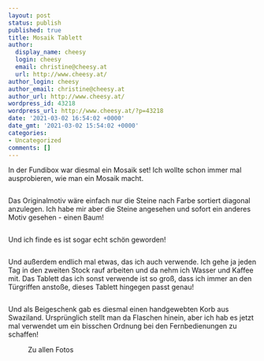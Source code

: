 ```yaml
---
layout: post
status: publish
published: true
title: Mosaik Tablett
author:
  display_name: cheesy
  login: cheesy
  email: christine@cheesy.at
  url: http://www.cheesy.at/
author_login: cheesy
author_email: christine@cheesy.at
author_url: http://www.cheesy.at/
wordpress_id: 43218
wordpress_url: http://www.cheesy.at/?p=43218
date: '2021-03-02 16:54:02 +0000'
date_gmt: '2021-03-02 15:54:02 +0000'
categories:
- Uncategorized
comments: []
---
```

<!-- wp:paragraph -->
In der Fundibox war diesmal ein Mosaik set! Ich wollte schon immer mal ausprobieren, wie man ein Mosaik macht.
<!-- /wp:paragraph -->
<!-- wp:image {"id":43159} -->
<figure class="wp-block-image"><img src="{% link _fotos/hobbies/fundi-box/mosaik/Mosaik-001.jpg %}" alt="" class="wp-image-43159"></figure>
<!-- /wp:image -->
<!-- wp:paragraph -->
Das Originalmotiv wäre einfach nur die Steine nach Farbe sortiert diagonal anzulegen. Ich habe mir aber die Steine angesehen und sofort ein anderes Motiv gesehen - einen Baum!
<!-- /wp:paragraph -->
<!-- wp:image {"id":43160} -->
<figure class="wp-block-image"><img src="{% link _fotos/hobbies/fundi-box/mosaik/Mosaik-002.jpg %}" alt="" class="wp-image-43160"></figure>
<!-- /wp:image -->
<!-- wp:paragraph -->
Und ich finde es ist sogar echt schön geworden!
<!-- /wp:paragraph -->
<!-- wp:image {"id":43164} -->
<figure class="wp-block-image"><img src="{% link _fotos/hobbies/fundi-box/mosaik/Mosaik-006.jpg %}" alt="" class="wp-image-43164"></figure>
<!-- /wp:image -->
<!-- wp:paragraph -->
Und außerdem endlich mal etwas, das ich auch verwende. Ich gehe ja jeden Tag in den zweiten Stock rauf arbeiten und da nehm ich Wasser und Kaffee mit. Das Tablett das ich sonst verwende ist so groß, dass ich immer an den Türgriffen anstoße, dieses Tablett hingegen passt genau!
<!-- /wp:paragraph -->
<!-- wp:image {"id":43165} -->
<figure class="wp-block-image"><img src="{% link _fotos/hobbies/fundi-box/mosaik/Mosaik-007.jpg %}" alt="" class="wp-image-43165"></figure>
<!-- /wp:image -->
<!-- wp:paragraph -->
Und als Beigeschenk gab es diesmal einen handgewebten Korb aus Swaziland. Ursprünglich stellt man da Flaschen hinein, aber ich hab es jetzt mal verwendet um ein bisschen Ordnung bei den Fernbedienungen zu schaffen!
<!-- /wp:paragraph -->
<!-- wp:image {"id":43167,"linkDestination":"custom"} -->
<figure class="wp-block-image"><a href="{% link _fotos/hobbies/fundi-box/mosaik/index.md %}"><img src="{% link _fotos/hobbies/fundi-box/mosaik/Mosaik-009.jpg %}" alt="" class="wp-image-43167"></a><br>
<figcaption>Zu allen Fotos</figcaption>
</figure>
<!-- /wp:image -->
